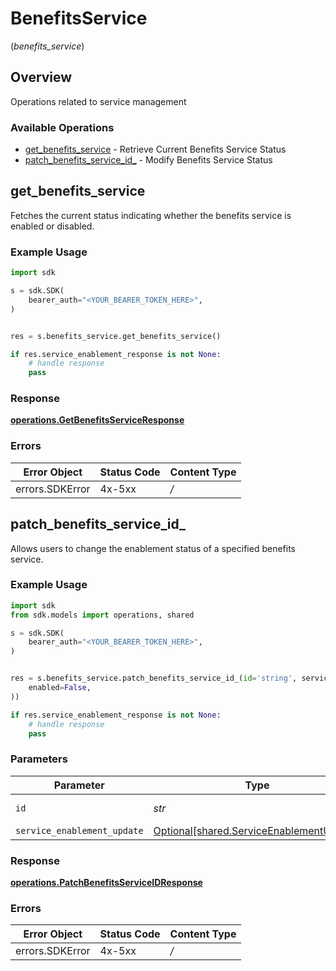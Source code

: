 # BenefitsService
(*benefits_service*)

## Overview

Operations related to service management

### Available Operations

* [get_benefits_service](#get_benefits_service) - Retrieve Current Benefits Service Status
* [patch_benefits_service_id_](#patch_benefits_service_id_) - Modify Benefits Service Status

## get_benefits_service

Fetches the current status indicating whether the benefits service is enabled or disabled.

### Example Usage

```python
import sdk

s = sdk.SDK(
    bearer_auth="<YOUR_BEARER_TOKEN_HERE>",
)


res = s.benefits_service.get_benefits_service()

if res.service_enablement_response is not None:
    # handle response
    pass
```


### Response

**[operations.GetBenefitsServiceResponse](../../models/operations/getbenefitsserviceresponse.md)**
### Errors

| Error Object    | Status Code     | Content Type    |
| --------------- | --------------- | --------------- |
| errors.SDKError | 4x-5xx          | */*             |

## patch_benefits_service_id_

Allows users to change the enablement status of a specified benefits service.

### Example Usage

```python
import sdk
from sdk.models import operations, shared

s = sdk.SDK(
    bearer_auth="<YOUR_BEARER_TOKEN_HERE>",
)


res = s.benefits_service.patch_benefits_service_id_(id='string', service_enablement_update=shared.ServiceEnablementUpdate(
    enabled=False,
))

if res.service_enablement_response is not None:
    # handle response
    pass
```

### Parameters

| Parameter                                                                                  | Type                                                                                       | Required                                                                                   | Description                                                                                |
| ------------------------------------------------------------------------------------------ | ------------------------------------------------------------------------------------------ | ------------------------------------------------------------------------------------------ | ------------------------------------------------------------------------------------------ |
| `id`                                                                                       | *str*                                                                                      | :heavy_check_mark:                                                                         | Unique identifier                                                                          |
| `service_enablement_update`                                                                | [Optional[shared.ServiceEnablementUpdate]](../../models/shared/serviceenablementupdate.md) | :heavy_minus_sign:                                                                         | N/A                                                                                        |


### Response

**[operations.PatchBenefitsServiceIDResponse](../../models/operations/patchbenefitsserviceidresponse.md)**
### Errors

| Error Object    | Status Code     | Content Type    |
| --------------- | --------------- | --------------- |
| errors.SDKError | 4x-5xx          | */*             |
